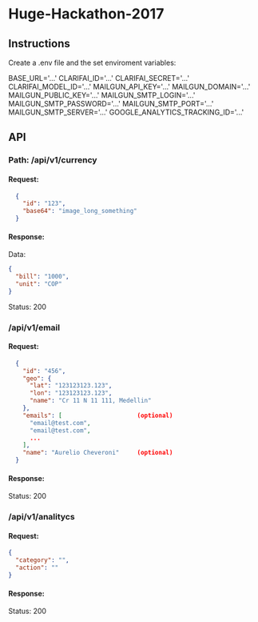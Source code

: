 # Huge-Hackathon-2017

## Instructions

Create a .env file and the set enviroment variables:

BASE_URL='...'
CLARIFAI_ID='...'
CLARIFAI_SECRET='...'
CLARIFAI_MODEL_ID='...'
MAILGUN_API_KEY='...'
MAILGUN_DOMAIN='...'
MAILGUN_PUBLIC_KEY='...'
MAILGUN_SMTP_LOGIN='...'
MAILGUN_SMTP_PASSWORD='...'
MAILGUN_SMTP_PORT='...'
MAILGUN_SMTP_SERVER='...'
GOOGLE_ANALYTICS_TRACKING_ID='...'

## API

### Path: /api/v1/currency
#### Request:
```json
  {
    "id": "123",
    "base64": "image_long_something"
  }
```

#### Response:
Data:
```json
{
  "bill": "1000",
  "unit": "COP"
}
```
Status: 200

### /api/v1/email
#### Request:
```json
  {
    "id": "456",
    "geo": {
      "lat": "123123123.123",
      "lon": "123123123.123",
      "name": "Cr 11 N 11 111, Medellin"
    },
    "emails": [                     (optional)
      "email@test.com",
      "email@test.com",
      ...
    ],
    "name": "Aurelio Cheveroni"     (optional)
  }
```

#### Response:
Status: 200

### /api/v1/analitycs
#### Request:
```json
{
  "category": "",
  "action": ""
}
```

#### Response:
Status: 200
